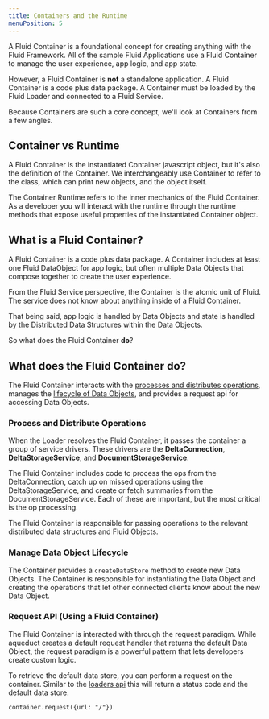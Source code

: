 ```yaml
---
title: Containers and the Runtime
menuPosition: 5
---
```


A Fluid Container is a foundational concept for creating anything with the Fluid Framework. All of the sample Fluid Applications use a Fluid Container to manage the user experience, app logic, and app state.

However, a Fluid Container is **not** a standalone application. A Fluid Container is a code plus data package. A Container must be loaded by the Fluid Loader and connected to a Fluid Service.

Because Containers are such a core concept, we'll look at Containers from a few angles.

## Container vs Runtime

A Fluid Container is the instantiated Container javascript object, but it's also the definition of the Container. We interchangeably use Container to refer to the class, which can print new objects, and the object itself.

The Container Runtime refers to the inner mechanics of the Fluid Container. As a developer you will interact with the runtime through the runtime methods that expose useful properties of the instantiated Container object.

## What is a Fluid Container?

A Fluid Container is a code plus data package. A Container includes at least one Fluid DataObject for app logic, but often multiple Data Objects that compose together to create the user experience.

From the Fluid Service perspective, the Container is the atomic unit of Fluid. The service does not know about anything inside of a Fluid Container.

That being said, app logic is handled by Data Objects and state is handled by the Distributed Data Structures within the Data Objects.

So what does the Fluid Container **do**?

## What does the Fluid Container do?

The Fluid Container interacts with the [processes and distributes operations](./hosts), manages the [lifecycle of Data Objects](./dataobject-aqueduct), and provides a request api for accessing Data Objects.

### Process and Distribute Operations

When the Loader resolves the Fluid Container, it passes the container a group of service drivers. These drivers are the **DeltaConnection**, **DeltaStorageService**, and **DocumentStorageService**.

The Fluid Container includes code to process the ops from the DeltaConnection, catch up on missed operations using the DeltaStorageService, and create or fetch summaries from the DocumentStorageService. Each of these are important, but the most critical is the op processing.

The Fluid Container is responsible for passing operations to the relevant distributed data structures and Fluid Objects.

### Manage Data Object Lifecycle

The Container provides a `createDataStore` method to create new Data Objects. The Container is responsible for instantiating the Data Object and creating the operations that let other connected clients know about the new Data Object.

### Request API (Using a Fluid Container)

The Fluid Container is interacted with through the request paradigm. While aqueduct creates a default request handler that returns the default Data Object, the request paradigm is a powerful pattern that lets developers create custom logic.

To retrieve the default data store, you can perform a request on the container. Similar to the [loaders api](./hosts.md) this will return a status code and the default data store.

```
container.request({url: "/"})
```

